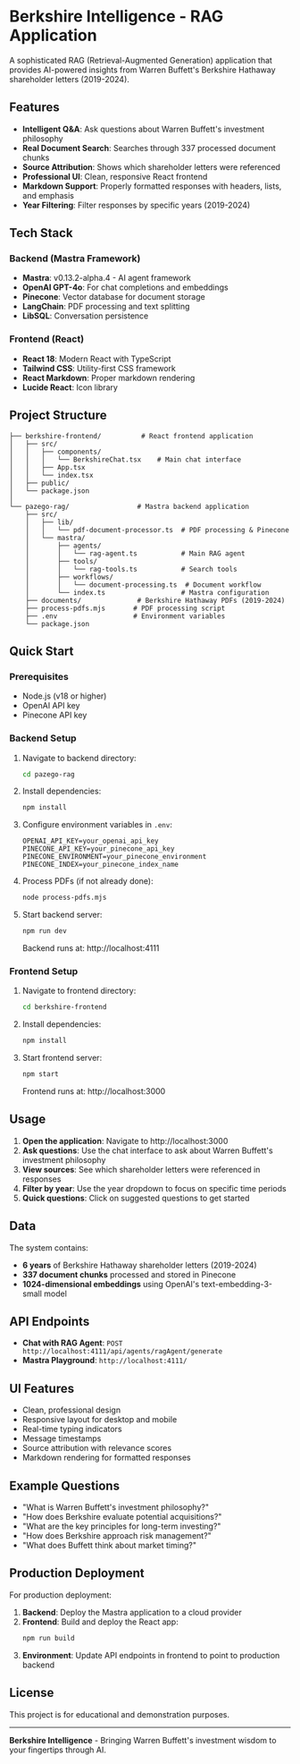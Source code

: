 # Berkshire Intelligence - RAG Application

A sophisticated RAG (Retrieval-Augmented Generation) application that provides AI-powered insights from Warren Buffett's Berkshire Hathaway shareholder letters (2019-2024).

## Features

- **Intelligent Q&A**: Ask questions about Warren Buffett's investment philosophy
- **Real Document Search**: Searches through 337 processed document chunks
- **Source Attribution**: Shows which shareholder letters were referenced
- **Professional UI**: Clean, responsive React frontend
- **Markdown Support**: Properly formatted responses with headers, lists, and emphasis
- **Year Filtering**: Filter responses by specific years (2019-2024)

## Tech Stack

### Backend (Mastra Framework)
- **Mastra**: v0.13.2-alpha.4 - AI agent framework
- **OpenAI GPT-4o**: For chat completions and embeddings
- **Pinecone**: Vector database for document storage
- **LangChain**: PDF processing and text splitting
- **LibSQL**: Conversation persistence

### Frontend (React)
- **React 18**: Modern React with TypeScript
- **Tailwind CSS**: Utility-first CSS framework  
- **React Markdown**: Proper markdown rendering
- **Lucide React**: Icon library

## Project Structure

```
├── berkshire-frontend/          # React frontend application
│   ├── src/
│   │   ├── components/
│   │   │   └── BerkshireChat.tsx    # Main chat interface
│   │   ├── App.tsx
│   │   └── index.tsx
│   ├── public/
│   └── package.json
│
└── pazego-rag/                 # Mastra backend application
    ├── src/
    │   ├── lib/
    │   │   └── pdf-document-processor.ts  # PDF processing & Pinecone
    │   └── mastra/
    │       ├── agents/
    │       │   └── rag-agent.ts           # Main RAG agent
    │       ├── tools/
    │       │   └── rag-tools.ts           # Search tools
    │       ├── workflows/
    │       │   └── document-processing.ts  # Document workflow
    │       └── index.ts                   # Mastra configuration
    ├── documents/              # Berkshire Hathaway PDFs (2019-2024)
    ├── process-pdfs.mjs       # PDF processing script
    ├── .env                   # Environment variables
    └── package.json
```

## Quick Start

### Prerequisites
- Node.js (v18 or higher)
- OpenAI API key
- Pinecone API key

### Backend Setup
1. Navigate to backend directory:
   ```bash
   cd pazego-rag
   ```

2. Install dependencies:
   ```bash
   npm install
   ```

3. Configure environment variables in `.env`:
   ```
   OPENAI_API_KEY=your_openai_api_key
   PINECONE_API_KEY=your_pinecone_api_key
   PINECONE_ENVIRONMENT=your_pinecone_environment
   PINECONE_INDEX=your_pinecone_index_name
   ```

4. Process PDFs (if not already done):
   ```bash
   node process-pdfs.mjs
   ```

5. Start backend server:
   ```bash
   npm run dev
   ```
   Backend runs at: http://localhost:4111

### Frontend Setup
1. Navigate to frontend directory:
   ```bash
   cd berkshire-frontend
   ```

2. Install dependencies:
   ```bash
   npm install
   ```

3. Start frontend server:
   ```bash
   npm start
   ```
   Frontend runs at: http://localhost:3000

## Usage

1. **Open the application**: Navigate to http://localhost:3000
2. **Ask questions**: Use the chat interface to ask about Warren Buffett's investment philosophy
3. **View sources**: See which shareholder letters were referenced in responses
4. **Filter by year**: Use the year dropdown to focus on specific time periods
5. **Quick questions**: Click on suggested questions to get started

## Data

The system contains:
- **6 years** of Berkshire Hathaway shareholder letters (2019-2024)
- **337 document chunks** processed and stored in Pinecone
- **1024-dimensional embeddings** using OpenAI's text-embedding-3-small model

## API Endpoints

- **Chat with RAG Agent**: `POST http://localhost:4111/api/agents/ragAgent/generate`
- **Mastra Playground**: `http://localhost:4111/`

## UI Features

- Clean, professional design
- Responsive layout for desktop and mobile
- Real-time typing indicators
- Message timestamps
- Source attribution with relevance scores
- Markdown rendering for formatted responses

## Example Questions

- "What is Warren Buffett's investment philosophy?"
- "How does Berkshire evaluate potential acquisitions?"
- "What are the key principles for long-term investing?"
- "How does Berkshire approach risk management?"
- "What does Buffett think about market timing?"

## Production Deployment

For production deployment:

1. **Backend**: Deploy the Mastra application to a cloud provider
2. **Frontend**: Build and deploy the React app:
   ```bash
   npm run build
   ```
3. **Environment**: Update API endpoints in frontend to point to production backend

## License

This project is for educational and demonstration purposes.

---

**Berkshire Intelligence** - Bringing Warren Buffett's investment wisdom to your fingertips through AI.